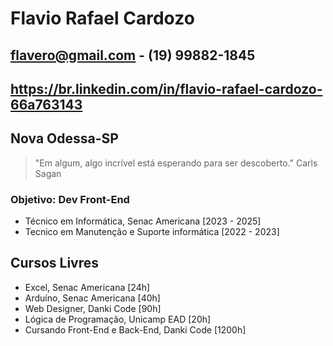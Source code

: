 # Flavio Rafael Cardozo
## flavero@gmail.com    - (19) 99882-1845
## https://br.linkedin.com/in/flavio-rafael-cardozo-66a763143

## Nova Odessa-SP 
> "Em algum, algo incrível está esperando para ser descoberto." Carls Sagan

### Objetivo: Dev Front-End
- Técnico em Informática, Senac Americana [2023 - 2025]
- Tecnico em Manutenção e Suporte  informática [2022 - 2023]

## Cursos Livres
- Excel, Senac Americana [24h]
- Arduíno, Senac Americana [40h]
- Web Designer, Danki Code [90h]
- Lógica de Programação, Unicamp EAD [20h]
- Cursando Front-End e Back-End, Danki Code [1200h]
